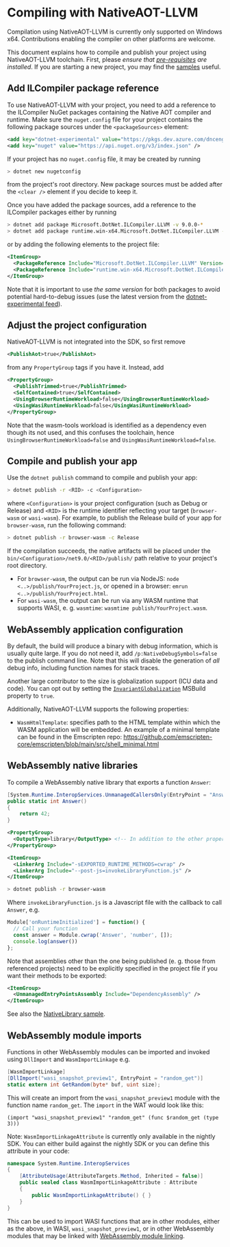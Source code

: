 # Compiling with NativeAOT-LLVM

Compilation using NativeAOT-LLVM is currently only supported on Windows x64. Contributions enabling the compiler on other platforms are welcome.

This document explains how to compile and publish your project using NativeAOT-LLVM toolchain. First, please _ensure that [pre-requisites](prerequisites.md) are installed_. If you are starting a new project, you may find the [samples](../../samples) useful.

## Add ILCompiler package reference

To use NativeAOT-LLVM with your project, you need to add a reference to the ILCompiler NuGet packages containing the Native AOT compiler and runtime. Make sure the `nuget.config` file for your project contains the following package sources under the `<packageSources>` element:
```xml
<add key="dotnet-experimental" value="https://pkgs.dev.azure.com/dnceng/public/_packaging/dotnet-experimental/nuget/v3/index.json" />
<add key="nuget" value="https://api.nuget.org/v3/index.json" />
```

If your project has no `nuget.config` file, it may be created by running
```bash
> dotnet new nugetconfig
```

from the project's root directory. New package sources must be added after the `<clear />` element if you decide to keep it.

Once you have added the package sources, add a reference to the ILCompiler packages either by running
```bash
> dotnet add package Microsoft.DotNet.ILCompiler.LLVM -v 9.0.0-*
> dotnet add package runtime.win-x64.Microsoft.DotNet.ILCompiler.LLVM -v 9.0.0-*
```

or by adding the following elements to the project file:
```xml
<ItemGroup>
  <PackageReference Include="Microsoft.DotNet.ILCompiler.LLVM" Version="9.0.0-*" />
  <PackageReference Include="runtime.win-x64.Microsoft.DotNet.ILCompiler.LLVM" Version="9.0.0-*" />
</ItemGroup>
```

Note that it is important to use _the same version_ for both packages to avoid potential hard-to-debug issues (use the latest version from the [dotnet-experimental feed](https://dev.azure.com/dnceng/public/_artifacts/feed/dotnet-experimental/NuGet/Microsoft.DotNet.ILCompiler.LLVM)).

## Adjust the project configuration

NativeAOT-LLVM is not integrated into the SDK, so first remove
```xml
<PublishAot>true</PublishAot>
```
from any `PropertyGroup` tags if you have it. Instead, add
```xml
<PropertyGroup>
  <PublishTrimmed>true</PublishTrimmed>
  <SelfContained>true</SelfContained>
  <UsingBrowserRuntimeWorkload>false</UsingBrowserRuntimeWorkload>
  <UsingWasiRuntimeWorkload>false</UsingWasiRuntimeWorkload>
</PropertyGroup>
```

Note that the wasm-tools workload is identified as a dependency even though its not used, and this confuses the toolchain, hence `UsingBrowserRuntimeWorkload=false` and `UsingWasiRuntimeWorkload=false`.

## Compile and publish your app

Use the `dotnet publish` command to compile and publish your app:
```bash
> dotnet publish -r <RID> -c <Configuration>
```

where `<Configuration>` is your project configuration (such as Debug or Release) and `<RID>` is the runtime identifier reflecting your target (`browser-wasm` or `wasi-wasm`). For example, to publish the Release build of your app for `browser-wasm`, run the following command:
```bash
> dotnet publish -r browser-wasm -c Release
```

If the compilation succeeds, the native artifacts will be placed under the `bin/<Configuration>/net9.0/<RID>/publish/` path relative to your project's root directory.

* For `browser-wasm`, the output can be run via NodeJS: `node <..>/publish/YourProject.js`, or opened in a browser: `emrun <..>/publish/YourProject.html`.
* For `wasi-wasm`, the output can be run via any WASM runtime that supports WASI, e. g. `wasmtime`: `wasmtime publish/YourProject.wasm`.

## WebAssembly application configuration

By default, the build will produce a binary with debug information, which is usually quite large. If you do not need it, add `/p:NativeDebugSymbols=false` to the publish command line. Note that this will disable the generation of _all_ debug info, including function names for stack traces.

Another large contributor to the size is globalization support (ICU data and code). You can opt out by setting the [`InvariantGlobalization`](https://learn.microsoft.com/en-us/dotnet/core/runtime-config/globalization) MSBuild property to `true`.

Additionally, NativeAOT-LLVM supports the following properties:
- `WasmHtmlTemplate`: specifies path to the HTML template within which the WASM application will be embedded. An example of a minimal template can be found in the Emscripten repo: https://github.com/emscripten-core/emscripten/blob/main/src/shell_minimal.html

## WebAssembly native libraries

To compile a WebAssembly native library that exports a function `Answer`:
```cs
[System.Runtime.InteropServices.UnmanagedCallersOnly(EntryPoint = "Answer")]
public static int Answer()
{
    return 42;
}
```
```xml
<PropertyGroup>
  <OutputType>library</OutputType> <!-- In addition to the other properties. -->
</PropertyGroup>

<ItemGroup>
  <LinkerArg Include="-sEXPORTED_RUNTIME_METHODS=cwrap" />
  <LinkerArg Include="--post-js=invokeLibraryFunction.js" />
</ItemGroup>
```
```bash
> dotnet publish -r browser-wasm
```
Where `invokeLibraryFunction.js` is a Javascript file with the callback to call `Answer`, e.g.
```js
Module['onRuntimeInitialized'] = function() { 
  // Call your function
  const answer = Module.cwrap('Answer', 'number', []);
  console.log(answer())
};
```

Note that assemblies other than the one being published (e. g. those from referenced projects) need to be explicitly specified in the project file if you want their methods to be exported:
```xml
<ItemGroup>
  <UnmanagedEntryPointsAssembly Include="DependencyAssembly" />
</ItemGroup>
```

See also the [NativeLibrary sample](../../samples/NativeLibrary).

## WebAssembly module imports

Functions in other WebAssembly modules can be imported and invoked using `DllImport` and `WasmImportLinkage` e.g.
```cs
[WasmImportLinkage]
[DllImport("wasi_snapshot_preview1", EntryPoint = "random_get")]
static extern int GetRandom(byte* buf, uint size);
```
This will create an import from the `wasi_snapshot_preview1` module with the function name `random_get`.  The `import` in the WAT would look like this:
```
(import "wasi_snapshot_preview1" "random_get" (func $random_get (type 3)))
```
Note: `WasmImportLinkageAttribute` is currently only available in the nightly SDK. You can either build against the nightly SDK or you can define this attribute in your code:
```cs
namespace System.Runtime.InteropServices
{
    [AttributeUsage(AttributeTargets.Method, Inherited = false)]
    public sealed class WasmImportLinkageAttribute : Attribute
    {
        public WasmImportLinkageAttribute() { }
    }
}
```

This can be used to import WASI functions that are in other modules, either as the above, in WASI, `wasi_snapshot_preview1`, or in other WebAssembly modules that may be linked with [WebAssembly module linking](https://github.com/WebAssembly/module-linking).
